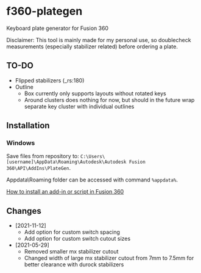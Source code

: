 # f360-plategen
Keyboard plate generator for Fusion 360

Disclaimer: This tool is mainly made for my personal use, so doublecheck measurements (especially stabilizer related) before ordering a plate.

## TO-DO
* Flipped stabilizers  (_rs:180)
* Outline
  * Box currently only supports layouts without rotated keys
  * Around clusters does nothing for now, but should in the future wrap separate key cluster with individual outlines 

## Installation
### Windows
Save files from repository to: `C:\Users\[username]\AppData\Roaming\Autodesk\Autodesk Fusion 360\API\AddIns\PlateGen`.

Appdata\Roaming folder can be accessed with command `%appdata%`.

[How to install an add-in or script in Fusion 360](https://knowledge.autodesk.com/support/fusion-360/troubleshooting/caas/sfdcarticles/sfdcarticles/How-to-install-an-ADD-IN-and-Script-in-Fusion-360.html)

## Changes
* [2021-11-12]
  * Add option for custom switch spacing
  * Add option for custom switch cutout sizes
* [2021-05-29]
  * Removed smaller mx stabilizer cutout
  * Changed width of large mx stabilizer cutout from 7mm to 7.5mm for better clearance with durock stabilizers